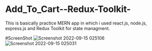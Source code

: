 # Add_To_Cart--Redux-Toolkit-

This is basically practice MERN app in which i used react.js, node.js, express.js and Redux Toolkit for state managment.

#ScreenShot
![Screenshot 2022-09-15 025106](https://user-images.githubusercontent.com/109850714/190269468-7bb8e6f5-0814-48b8-9b27-6ba2df7fff6a.png)
![Screenshot 2022-09-15 025031](https://user-images.githubusercontent.com/109850714/190269482-55863df9-d24d-4bb7-b602-85a378cf5287.png)
